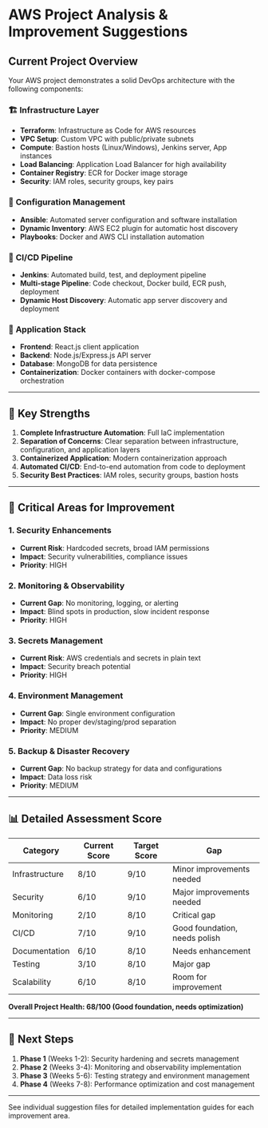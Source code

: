 # AWS Project Analysis & Improvement Suggestions

## Current Project Overview

Your AWS project demonstrates a solid DevOps architecture with the following components:

### 🏗️ **Infrastructure Layer**
- **Terraform**: Infrastructure as Code for AWS resources
- **VPC Setup**: Custom VPC with public/private subnets
- **Compute**: Bastion hosts (Linux/Windows), Jenkins server, App instances
- **Load Balancing**: Application Load Balancer for high availability
- **Container Registry**: ECR for Docker image storage
- **Security**: IAM roles, security groups, key pairs

### 🔧 **Configuration Management**
- **Ansible**: Automated server configuration and software installation
- **Dynamic Inventory**: AWS EC2 plugin for automatic host discovery
- **Playbooks**: Docker and AWS CLI installation automation

### 🚀 **CI/CD Pipeline**
- **Jenkins**: Automated build, test, and deployment pipeline
- **Multi-stage Pipeline**: Code checkout, Docker build, ECR push, deployment
- **Dynamic Host Discovery**: Automatic app server discovery and deployment

### 📱 **Application Stack**
- **Frontend**: React.js client application
- **Backend**: Node.js/Express.js API server
- **Database**: MongoDB for data persistence
- **Containerization**: Docker containers with docker-compose orchestration

---

## 🎯 **Key Strengths**

1. **Complete Infrastructure Automation**: Full IaC implementation
2. **Separation of Concerns**: Clear separation between infrastructure, configuration, and application layers
3. **Containerized Application**: Modern containerization approach
4. **Automated CI/CD**: End-to-end automation from code to deployment
5. **Security Best Practices**: IAM roles, security groups, bastion hosts

---

## 🚨 **Critical Areas for Improvement**

### 1. **Security Enhancements**
- **Current Risk**: Hardcoded secrets, broad IAM permissions
- **Impact**: Security vulnerabilities, compliance issues
- **Priority**: HIGH

### 2. **Monitoring & Observability**
- **Current Gap**: No monitoring, logging, or alerting
- **Impact**: Blind spots in production, slow incident response
- **Priority**: HIGH

### 3. **Secrets Management**
- **Current Risk**: AWS credentials and secrets in plain text
- **Impact**: Security breach potential
- **Priority**: HIGH

### 4. **Environment Management**
- **Current Gap**: Single environment configuration
- **Impact**: No proper dev/staging/prod separation
- **Priority**: MEDIUM

### 5. **Backup & Disaster Recovery**
- **Current Gap**: No backup strategy for data and configurations
- **Impact**: Data loss risk
- **Priority**: MEDIUM

---

## 📊 **Detailed Assessment Score**

| Category | Current Score | Target Score | Gap |
|----------|---------------|--------------|-----|
| Infrastructure | 8/10 | 9/10 | Minor improvements needed |
| Security | 6/10 | 9/10 | Major improvements needed |
| Monitoring | 2/10 | 8/10 | Critical gap |
| CI/CD | 7/10 | 9/10 | Good foundation, needs polish |
| Documentation | 6/10 | 8/10 | Needs enhancement |
| Testing | 3/10 | 8/10 | Major gap |
| Scalability | 6/10 | 8/10 | Room for improvement |

**Overall Project Health: 68/100 (Good foundation, needs optimization)**

---

## 🎯 **Next Steps**

1. **Phase 1** (Weeks 1-2): Security hardening and secrets management
2. **Phase 2** (Weeks 3-4): Monitoring and observability implementation
3. **Phase 3** (Weeks 5-6): Testing strategy and environment management
4. **Phase 4** (Weeks 7-8): Performance optimization and cost management

---

See individual suggestion files for detailed implementation guides for each improvement area. 